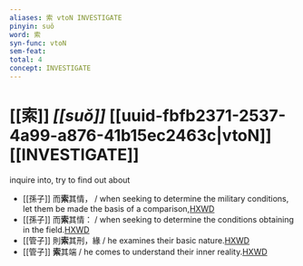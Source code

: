 ```yaml
---
aliases: 索 vtoN INVESTIGATE
pinyin: suǒ
word: 索
syn-func: vtoN
sem-feat: 
total: 4
concept: INVESTIGATE 
---
```

# [[索]] *[[suǒ]]*  [[uuid-fbfb2371-2537-4a99-a876-41b15ec2463c|vtoN]] [[INVESTIGATE]]
inquire into, try to find out about
 - [[孫子]] 而**索**其情， / when seeking to determine the military conditions, let them be made the basis of a comparison,[HXWD](https://hxwd.org/textview.html?location=KR3b0003_tls_001-2a.28)
 - [[孫子]] 而**索**其情： / when seeking to determine the conditions obtaining in the field.[HXWD](https://hxwd.org/textview.html?location=KR3b0003_tls_001-2a.4)
 - [[管子]] 則**索**其刑，緣 / he examines their basic nature.[HXWD](https://hxwd.org/textview.html?location=KR3c0001_tls_013-80a.5)
 - [[管子]] **索**其端 / he comes to understand their inner reality.[HXWD](https://hxwd.org/textview.html?location=KR3c0001_tls_013-80a.8)